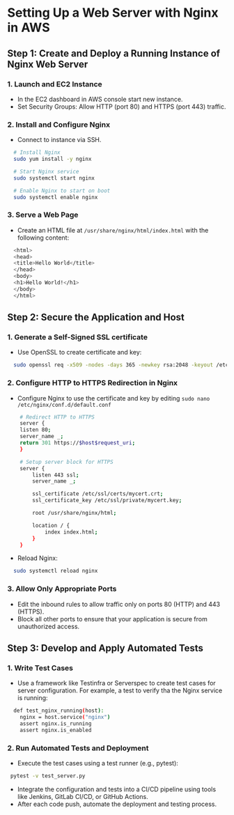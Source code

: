 
# Setting Up a Web Server with Nginx in AWS
## Step 1: Create and Deploy a Running Instance of Nginx Web Server

### 1. Launch and EC2 Instance
- In the EC2 dashboard in AWS console start new instance.
- Set Security Groups: Allow HTTP (port 80) and HTTPS (port 443) traffic.

### 2. Install and Configure Nginx
- Connect to instance via SSH.
```bash
  # Install Nginx
  sudo yum install -y nginx

  # Start Nginx service
  sudo systemctl start nginx

  # Enable Nginx to start on boot
  sudo systemctl enable nginx
```
### 3. Serve a Web Page
- Create an HTML file at `/usr/share/nginx/html/index.html` with the following content:
```bash
  <html>
  <head>
  <title>Hello World</title>
  </head>
  <body>
  <h1>Hello World!</h1>
  </body>
  </html>
```

## Step 2: Secure the Application and Host

### 1. Generate a Self-Signed SSL certificate
- Use OpenSSL to create certificate and key:
```bash
  sudo openssl req -x509 -nodes -days 365 -newkey rsa:2048 -keyout /etc/ssl/private/mycert.key -out /etc/ssl/certs/mycert.crt
```
### 2. Configure HTTP to HTTPS Redirection in Nginx
- Configure Nginx to use the certificate and key by editing `sudo nano /etc/nginx/conf.d/default.conf`
```bash
    # Redirect HTTP to HTTPS
    server {
    listen 80;
    server_name _;
    return 301 https://$host$request_uri;
    }

    # Setup server block for HTTPS
    server {
        listen 443 ssl;
        server_name _;

        ssl_certificate /etc/ssl/certs/mycert.crt;
        ssl_certificate_key /etc/ssl/private/mycert.key;

        root /usr/share/nginx/html;

        location / {
            index index.html;
        }
    }

```

- Reload Nginx:
```bash
  sudo systemctl reload nginx
```
### 3. Allow Only Appropriate Ports
- Edit the inbound rules to allow traffic only on ports 80 (HTTP) and 443 (HTTPS).
- Block all other ports to ensure that your application is secure from unauthorized access.

## Step 3: Develop and Apply Automated Tests

### 1. Write Test Cases
- Use a framework like Testinfra or Serverspec to create test cases for server configuration. For example, a test to verify tha the Nginx service is running:
```bash
  def test_nginx_running(host):
    nginx = host.service("nginx")
    assert nginx.is_running
    assert nginx.is_enabled
```
### 2. Run Automated Tests and Deployment
- Execute the test cases using a test runner (e.g., pytest):
```bash
 pytest -v test_server.py
```
- Integrate the configuration and tests into a CI/CD pipeline using tools like Jenkins, GitLab CI/CD, or GitHub Actions.
- After each code push, automate the deployment and testing process.
